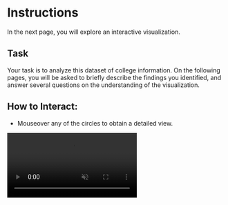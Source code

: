 # Instructions

In the next page, you will explore an interactive visualization. 

## Task

Your task is to analyze this dataset of college information. 
On the following pages, you will be asked to briefly describe the findings you identified, 
and answer several questions on the understanding of the visualization.


## How to Interact:

- Mouseover any of the circles to obtain a detailed view.


<video src="./assets/no-search.mkv" style="max-width:800px" controls loop autoplay muted />
